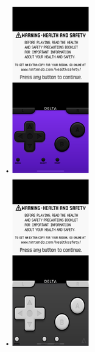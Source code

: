 - [![Dark Mode](https://raw.githubusercontent.com/delta-skins/delta-skins.github.io/master/gba/darkmodegba%20pic.png)](https://github.com/delta-skins/delta-skins.github.io/raw/master/gba/Dark%20Mode%20GBA.deltaskin)

- [![Grey Standard](https://raw.githubusercontent.com/delta-skins/delta-skins.github.io/master/gba/grey%20standard%20gba.png)](https://github.com/delta-skins/delta-skins.github.io/raw/master/gba/Standard_gba_Gray.deltaskin)
